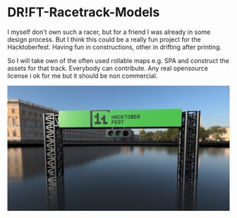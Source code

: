 # DR!FT-Racetrack-Models
I myself don't own such a racer, but for a friend I was already in some design process. But I think this could be a really fun project for the Hacktoberfest. Having fun in constructions, other in drifting after printing.

So I will take own of the often used rollable maps e.g. SPA and construct the assets for that track.
Everybody can contribute.
Any real opensource license i ok for me but it should be non commercial.


![StartFinish Traverse](https://raw.githubusercontent.com/mommel/DR-FT-Racetrack-Models/refs/heads/main/assets/StartFinish_Traverse.png)
